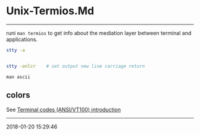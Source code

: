 # Unix-Termios.Md

----------------------------------------- 
runi `man termios` to get info about the mediation layer between terminal and 
applications.


```bash
stty -a


stty -onlcr    # set output new line carriage return

```

```
man ascii
```


## colors

See [Terminal codes (ANSI/VT100) introduction](http://wiki.bash-hackers.org/scripting/terminalcodes)

-----------------------------------------
2018-01-20 15:29:46
